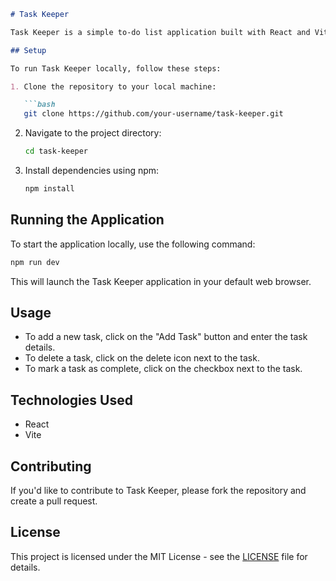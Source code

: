 ```markdown
# Task Keeper

Task Keeper is a simple to-do list application built with React and Vite. It allows users to add, delete, and manage their tasks.

## Setup

To run Task Keeper locally, follow these steps:

1. Clone the repository to your local machine:

   ```bash
   git clone https://github.com/your-username/task-keeper.git
   ```

2. Navigate to the project directory:

   ```bash
   cd task-keeper
   ```

3. Install dependencies using npm:

   ```bash
   npm install
   ```

## Running the Application

To start the application locally, use the following command:

```bash
npm run dev
```

This will launch the Task Keeper application in your default web browser.

## Usage

- To add a new task, click on the "Add Task" button and enter the task details.
- To delete a task, click on the delete icon next to the task.
- To mark a task as complete, click on the checkbox next to the task.

## Technologies Used

- React
- Vite

## Contributing

If you'd like to contribute to Task Keeper, please fork the repository and create a pull request.

## License

This project is licensed under the MIT License - see the [LICENSE](LICENSE) file for details.
```

